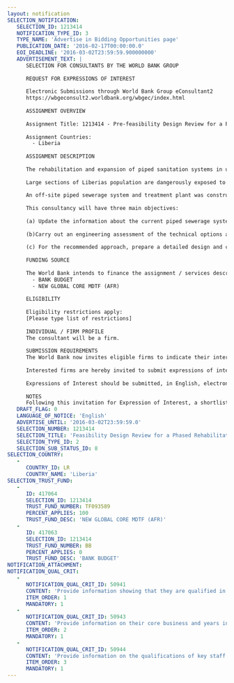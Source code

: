 ```yaml
---
layout: notification
SELECTION_NOTIFICATION: 
   SELECTION_ID: 1213414
   NOTIFICATION_TYPE_ID: 3
   TYPE_NAME: 'Advertise in Bidding Opportunities page'
   PUBLICATION_DATE: '2016-02-17T00:00:00.0'
   EOI_DEADLINE: '2016-03-02T23:59:59.900000000'
   ADVERTISEMENT_TEXT: |
      SELECTION FOR CONSULTANTS BY THE WORLD BANK GROUP
      
      REQUEST FOR EXPRESSIONS OF INTEREST
      
      Electronic Submissions through World Bank Group eConsultant2
      https://wbgeconsult2.worldbank.org/wbgec/index.html
      
      ASSIGNMENT OVERVIEW
      
      Assignment Title: 1213414 - Pre-feasibility Design Review for a Phased Rehabilitation & Extension of Monrovias Sewerage System
      
      Assignment Countries:
        - Liberia
      
      ASSIGNMENT DESCRIPTION
      
      The rehabilitation and expansion of piped sanitation systems in urban areas has been identified as a key priority in the Government of Liberia's Sector Investment Plan.
      
      Large sections of Liberias population are dangerously exposed to unsafe sanitation. Total improved sanitation remains below 17% and almost half of the population practice open defecation. In the capital Monrovia, less than 3% use a toilet facility connected to the sewer system compared to over 10% practicing open defecation in the city.
      
      An off-site piped sewerage system and treatment plant was constructed in Monrovia in the 1950s and 1960s, covering an area of approximately 27 square kilometers,  less than 20% of the Greater Monrovia urban area. In the original design, sewage from these areas was transmitted through a total of 64 kilometers of pipes to the Fiamah Sewage Treatment plant, which had an original capacity of 6 million gallons per day. Decades of neglect during and after the civil war have destroyed most of the piped sewage system of Monrovia, including all pumping stations and the Fiamah treatment plant. In some limited areas, gravity-driven sewage pipes are still operational, carrying waste-water to the dysfunctional Fiamah treatment plant from which it is then discharged into Mesurado River through a sludge lagoon.   
      
      This consultancy will have three main objectives: 
      
      (a) Update the information about the current piped sewerage system and treatment plant, as well as estimate the demand and willingness to pay for piped sewerage in Monrovia;
      
      (b)Carry out an engineering assessment of the technical options and associated costs for a phased rehabilitation and extension of Monrovias piped sewerage system, and recommend an approach;
      
      (c) For the recommended approach, prepare a detailed design and costing including draft safeguard and tender documentation;
      
      FUNDING SOURCE
      
      The World Bank intends to finance the assignment / services described below under the following trust fund(s):
        - BANK BUDGET
        - NEW GLOBAL CORE MDTF (AFR)
      
      ELIGIBILITY
      
      Eligibility restrictions apply:
      [Please type list of restrictions]
      
      INDIVIDUAL / FIRM PROFILE
      The consultant will be a firm. 
      
      SUBMISSION REQUIREMENTS
      The World Bank now invites eligible firms to indicate their interest in providing the services.  Interested firms must provide information indicating that they are qualified to perform the services (brochures, description of similar assignments, experience in similar conditions, availability of appropriate skills among staff, etc. for firms; CV and cover letter for individuals).  Please note that the total size of all attachments should be less than 5MB.  Consultants may associate to enhance their qualifications.
      
      Interested firms are hereby invited to submit expressions of interest.
      
      Expressions of Interest should be submitted, in English, electronically through World Bank Group eTendering (https://wbgeconsult2.worldbank.org/wbgec/index.html)
      
      NOTES
      Following this invitation for Expression of Interest, a shortlist of qualified firms will be formally invited to submit proposals.  Shortlisting and selection will be subject to the availability of funding.
   DRAFT_FLAG: 0
   LANGUAGE_OF_NOTICE: 'English'
   ADVERTISE_UNTIL: '2016-03-02T23:59:59.0'
   SELECTION_NUMBER: 1213414
   SELECTION_TITLE: 'Feasibility Design Review for a Phased Rehabilitation & Extension of Monrovias Sewerage System'
   SELECTION_TYPE_ID: 2
   SELECTION_SUB_STATUS_ID: 8
SELECTION_COUNTRY: 
   - 
      COUNTRY_ID: LR
      COUNTRY_NAME: 'Liberia'
SELECTION_TRUST_FUND: 
   - 
      ID: 417064
      SELECTION_ID: 1213414
      TRUST_FUND_NUMBER: TF093589
      PERCENT_APPLIES: 100
      TRUST_FUND_DESC: 'NEW GLOBAL CORE MDTF (AFR)'
   - 
      ID: 417063
      SELECTION_ID: 1213414
      TRUST_FUND_NUMBER: BB
      PERCENT_APPLIES: 0
      TRUST_FUND_DESC: 'BANK BUDGET'
NOTIFICATION_ATTACHMENT: 
NOTIFICATION_QUAL_CRIT: 
   - 
      NOTIFICATION_QUAL_CRIT_ID: 50941
      CONTENT: 'Provide information showing that they are qualified in the field of the assignment both from a technical and managerial perspective (in particular engineering assessments and planning of piped sanitation systems and treatment works, ideally in a developing country context)'
      ITEM_ORDER: 1
      MANDATORY: 1
   - 
      NOTIFICATION_QUAL_CRIT_ID: 50943
      CONTENT: 'Provide information on their core business and years in business (ideally with examples of successfully implemented projects of a similar nature).'
      ITEM_ORDER: 2
      MANDATORY: 1
   - 
      NOTIFICATION_QUAL_CRIT_ID: 50944
      CONTENT: 'Provide information on the qualifications of key staff including at least a seasoned Sanitation/Civil engineer with at least 10 years of experience, an Economist/Financial expert capable of carrying out economic analyses and project costings, a safeguards expert experienced with conducting environmental an social impact assessments in a developing country context, and a social scientist/GIS expert able to organize required mapping and survey work.'
      ITEM_ORDER: 3
      MANDATORY: 1
---
```

